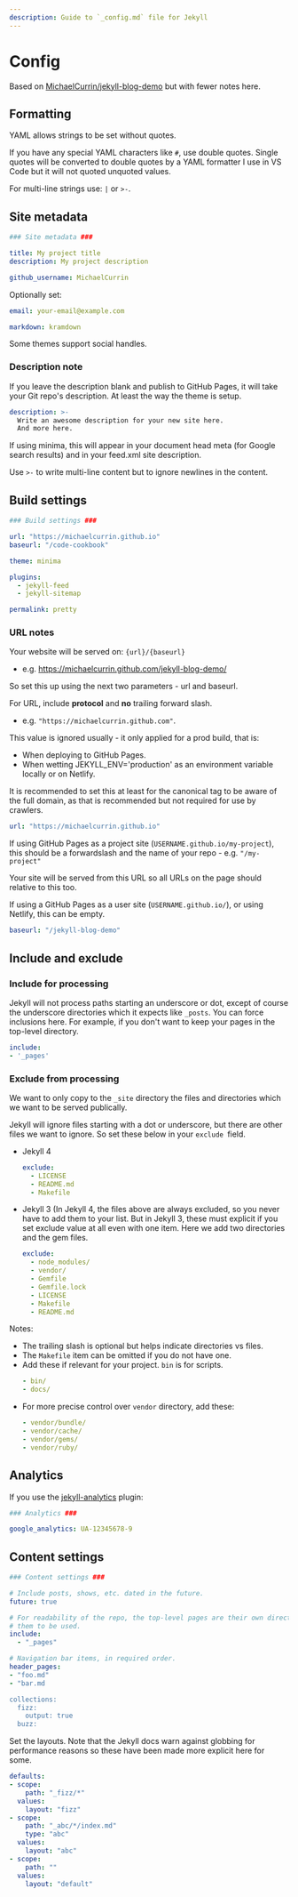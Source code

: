 ```yaml
---
description: Guide to `_config.md` file for Jekyll
---
```

# Config

Based on [MichaelCurrin/jekyll-blog-demo](https://github.com/MichaelCurrin/jekyll-blog-demo/blob/master/_config.yml) but with fewer notes here.


## Formatting

YAML allows strings to be set without quotes.

If you have any special YAML characters like `#`, use double quotes. Single quotes will be converted to double quotes by a YAML formatter I use in VS Code but it will not quoted unquoted values.

For multi-line strings use: `|` or `>-`.


## Site metadata

```yaml
### Site metadata ###

title: My project title
description: My project description

github_username: MichaelCurrin
```

Optionally set:

```yaml
email: your-email@example.com

markdown: kramdown
```

Some themes support social handles.

### Description note

If you leave the description blank and publish to GitHub Pages, it will take your Git
repo's description. At least the way the theme is setup.

```yaml
description: >-
  Write an awesome description for your new site here.
  And more here.
```

If using minima, this will appear in your document head meta (for Google search results) and in your feed.xml site description.

Use `>-` to write multi-line content but to ignore newlines in the content.


## Build settings

```yaml
### Build settings ###

url: "https://michaelcurrin.github.io"
baseurl: "/code-cookbook"

theme: minima

plugins:
  - jekyll-feed
  - jekyll-sitemap

permalink: pretty
```

### URL notes

Your website will be served on: `{url}/{baseurl}`

- e.g. https://michaelcurrin.github.com/jekyll-blog-demo/

So set this up using the next two parameters - url and baseurl.

For URL, include **protocol** and **no** trailing forward slash.

- e.g. `"https://michaelcurrin.github.com"`.

This value is ignored usually - it only applied for a prod build, that is:

- When deploying to GitHub Pages.
- When wetting JEKYLL_ENV='production' as an environment variable locally or on Netlify.

It is recommended to set this at least for the canonical tag to be aware of the full domain,
as that is recommended but not required for use by crawlers.

```yaml
url: "https://michaelcurrin.github.io"
```

If using GitHub Pages as a project site (`USERNAME.github.io/my-project`),
this should be a forwardslash and the name of your repo - e.g. `"/my-project"`

Your site will be served from this URL so all URLs on the page should relative to this too.

If using a GitHub Pages as a user site (`USERNAME.github.io/`), or using Netlify, this can be empty.

```yaml
baseurl: "/jekyll-blog-demo"
```


## Include and exclude

### Include for processing

Jekyll will not process paths starting an underscore or dot, except of course
the underscore directories which it expects like `_posts`.
You can force inclusions here. For example, if you don't want to keep your
pages in the top-level directory.

```yaml
include:
- '_pages'
```

### Exclude from processing

We want to only copy to the `_site` directory the files and directories which we want to be served publically.

Jekyll will ignore files starting with a dot or underscore, but there are other files we
want to ignore. So set these below in your `exclude `field.

- Jekyll 4
    ```yaml
    exclude:
      - LICENSE
      - README.md
      - Makefile
    ```
- Jekyll 3 (In Jekyll 4, the files above are always excluded, so you never have to add them to your list. But in Jekyll 3, these must explicit if you set exclude value at all even with one item. Here we add two directories and the gem files.
    ```yaml
    exclude:
      - node_modules/
      - vendor/
      - Gemfile
      - Gemfile.lock
      - LICENSE
      - Makefile
      - README.md
    ```

Notes:

- The trailing slash is optional but helps indicate directories vs files.
- The `Makefile` item can be omitted if you do not have one.
- Add these if relevant for your project. `bin` is for scripts.
    ```yaml
    - bin/
    - docs/
    ```
- For more precise control over `vendor` directory, add these:
    ```yaml
    - vendor/bundle/
    - vendor/cache/
    - vendor/gems/
    - vendor/ruby/
    ```


## Analytics

If you use the [jekyll-analytics](https://github.com/hendrikschneider/jekyll-analytics) plugin:

```yaml
### Analytics ###

google_analytics: UA-12345678-9
```


## Content settings

```yaml
### Content settings ###

# Include posts, shows, etc. dated in the future.
future: true

# For readability of the repo, the top-level pages are their own directory and this allows
# them to be used.
include:
  - "_pages"

# Navigation bar items, in required order.
header_pages:
- "foo.md"
- "bar.md

collections:
  fizz:
    output: true
  buzz:
```

Set the layouts. Note that the Jekyll docs warn against globbing for performance reasons so these
have been made more explicit here for some.

```yaml
defaults:
- scope:
    path: "_fizz/*"
  values:
    layout: "fizz"
- scope:
    path: "_abc/*/index.md"
    type: "abc"
  values:
    layout: "abc"
- scope:
    path: ""
  values:
    layout: "default"
```
